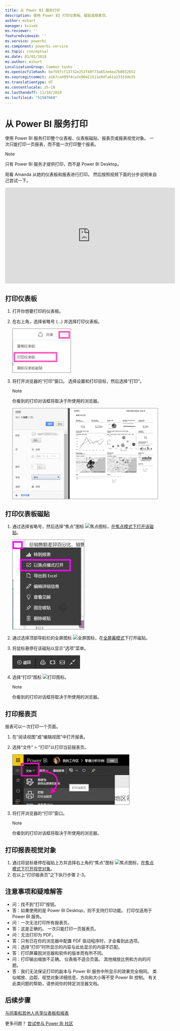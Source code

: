 ```yaml
---
title: 从 Power BI 服务打印
description: 使用 Power BI 打印仪表板、磁贴或报表页。
author: mihart
manager: kvivek
ms.reviewer: ''
featuredvideoid: ''
ms.service: powerbi
ms.component: powerbi-service
ms.topic: conceptual
ms.date: 03/01/2018
ms.author: mihart
LocalizationGroup: Common tasks
ms.openlocfilehash: be7597cf13732e251f40f73a853e6ea7b0032652
ms.sourcegitcommit: a1b7ca499f4ca7e90421511e9dfa61a33333de35
ms.translationtype: HT
ms.contentlocale: zh-CN
ms.lasthandoff: 11/10/2018
ms.locfileid: "51507660"
---
```

# <a name="printing-from-power-bi-service"></a>从 Power BI 服务打印
使用 Power BI 服务打印整个仪表板、仪表板磁贴、报表页或报表视觉对象。 一次只能打印一页报表，而不能一次打印整个报表。

> [!NOTE]
> 只有 Power BI 服务才提供打印，而不是 Power BI Desktop。
> 
> 

观看 Amanda 从她的仪表板和报表进行打印。 然后按照视频下面的分步说明来自己尝试一下。

<iframe width="560" height="315" src="https://www.youtube.com/embed/jtlLGRKBvXY" frameborder="0" allowfullscreen></iframe>

## <a name="print-a-dashboard"></a>打印仪表板
1. 打开你想要打印的仪表板。
2. 在右上角，选择省略号 (...) 并选择打印仪表板。
   
    ![仪表板打印选项](./media/end-user-print/pbi_print_dash_ellipses.png)
3. 将打开浏览器的“打印”窗口。 选择设置和打印目标，然后选择“打印”。
   
   > [!NOTE]
   > 你看到的打印对话框将取决于所使用的浏览器。
   > 
   
    ![打印对话框](./media/end-user-print/pbi_print_dash_new2.png)

## <a name="print-a-dashboard-tile"></a>打印仪表板磁贴
1. 通过选择省略号，然后选择“焦点”图标 ![焦点图标](./media/end-user-print/power-bi-focus-icon.png)，[在焦点模式下打开该磁贴](end-user-focus.md)。
   
    ![省略号菜单](./media/end-user-print/menu-options.png)
2. 通过选择顶部导航栏的全屏图标 ![全屏图标](./media/end-user-print/power-bi-full-screen-icon.png)，在[全屏幕模式](end-user-focus.md)下打开磁贴。
3. 将鼠标悬停在该磁贴以显示“选项”菜单。
   
    ![全屏选项菜单](./media/end-user-print/menu-options-new.png)
4. 选择“打印”图标 ![打印图标](./media/end-user-print/print-icon.png)。     
   
   > [!NOTE]
   > 你看到的打印对话框将取决于所使用的浏览器。
   > 
   > 

## <a name="print-a-report-page"></a>打印报表页
报表可以一次打印一个页面。

1. 在“阅读视图”或“编辑视图”中打开报表。
2. 选择“文件” > “打印”以打印当前报表页。
   
    ![Power BI 文件菜单](./media/end-user-print/power-bi-print.png)
3. 将打开浏览器的“打印”窗口。
   
   > [!NOTE]
   > 你看到的打印对话框将取决于所使用的浏览器。
   > 
   > 

## <a name="print-a-report-visual"></a>打印报表视觉对象
1. 通过将鼠标悬停在磁贴上方并选择右上角的“焦点”图标 ![焦点图标](./media/end-user-print/power-bi-focus-icon.png)，[在焦点模式下打开视觉对象](end-user-focus.md)。
2. 在以上“打印报表页”之下执行步骤 2-3。

## <a name="considerations-and-troubleshooting"></a>注意事项和疑难解答
* 问：找不到“打印”按钮。    
* 答：如果使用的是 Power BI Desktop，则不支持打印功能。  打印仅适用于 Power BI 服务。
* 问：一次无法打印所有报表页。    
* 答：这是正确的。 一次只能打印一页报表页。
* 问：无法打印为 PDF。    
* 答：只有已在你的浏览器中配置 PDF 驱动程序时，才会看到此选项。    
* 问：选择“打印”时所显示的内容与此处显示的内容不匹配。    
* 答：打印屏幕因浏览器和软件的版本而有所不同。
* 问：打印输出缩放不正确。  仪表板不适合页面。 其他缩放比例和方向的问题。    
* 答：我们无法保证打印的副本与 Power BI 服务中所显示的效果完全相同。 类似缩放、边距、视觉对象详细信息、方向和大小等不受 Power BI 控制。 有关此类问题的帮助，请参阅你的特定浏览器文档。      

## <a name="next-steps"></a>后续步骤
[与同事和其他人共享仪表板和报表](../service-share-dashboards.md)

更多问题？ [尝试参与 Power BI 社区](http://community.powerbi.com/)

